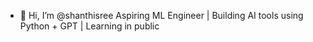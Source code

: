 - 👋 Hi, I’m @shanthisree
Aspiring ML Engineer | Building AI tools using Python + GPT | Learning in public
<!---
shanthisree/shanthisree is a ✨ special ✨ repository because its `README.md` (this file) appears on your GitHub profile.
You can click the Preview link to take a look at your changes.
--->
